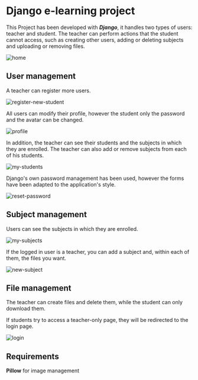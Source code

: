 # Django e-learning project

This Project has been developed with ***Django***, it handles two types of users: teacher and student. The teacher can perform actions that the student cannot access, such as creating other users, adding or deleting subjects and uploading or removing files.


![home](https://github.com/user-attachments/assets/7fb24997-fa68-4421-b4d8-f30335bfef89)



## User management
A teacher can register more users.

![register-new-student](https://github.com/user-attachments/assets/cb61c597-bf55-433e-869a-329e2dfbb356)


All users can modify their profile, however the student only the password and the avatar can be changed. 

![profile](https://github.com/user-attachments/assets/6d34d95f-f8df-41e6-931a-2a16d0e1eee3)

In addition, the teacher can see their students and the subjects in which they are enrolled.
The teacher can also add or remove subjects from each of his students.

![my-students](https://github.com/user-attachments/assets/0e96e02e-f6b1-430a-aa05-33f8dfec31d4)


Django's own password management has been used, however the forms have been adapted to the application's style. 

![reset-password](https://github.com/user-attachments/assets/1e781598-9a62-4cc6-86c5-b16bdb2bb1fd)


## Subject management

Users can see the subjects in which they are enrolled.

![my-subjects](https://github.com/user-attachments/assets/54fb31fc-986c-493d-a126-4c8c6ca71157)


If the logged in user is a teacher, you can add a subject and, within each of them, the files you want.

![new-subject](https://github.com/user-attachments/assets/4dd03326-04ff-46b5-89e4-28c81959dbd7)


## File management

The teacher can create files and delete them, while the student can only download them.

If students try to access a teacher-only page, they will be redirected to the login page.


![login](https://github.com/user-attachments/assets/bcce5052-70d4-49a1-91b9-aa98ca83ed49)



## Requirements
**Pillow** for image management

